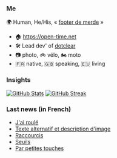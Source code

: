 ### Me

🌍 Human, He/His, « [footer de merde](https://open-time.net/post/2013/07/17/La-veritable-histoire-du-Footer-de-merde-) » 
* 🏠 https://open-time.net 
* 🛠️ Lead dev' of [dotclear](https://git.dotclear.org/dev/dotclear)
* 📷 photo, 🚲 vélo, 🏍️ moto 
* 🇫🇷 native, 🇬🇧 speaking, 🇪🇺 living

### Insights

[![GitHub Stats](https://github-readme-stats-sigma-five.vercel.app/api?username=franck-paul)](https://github.com/franck-paul)
[![GitHub Streak](https://github-readme-streak-stats.herokuapp.com?user=franck-paul)](https://git.io/streak-stats)

### Last news (in French)

<!-- BLOG-POST-LIST:START -->
- [J&#39;ai roulé](https://open-time.net/post/2023/11/29/J-ai-roule)
- [Texte alternatif et description d&#39;image](https://open-time.net/post/2023/11/28/Texte-alternatif-et-description-d-image)
- [Raccourcis](https://open-time.net/post/2023/11/27/Raccourcis)
- [Seuils](https://open-time.net/post/2023/11/26/Seuils)
- [Par petites touches](https://open-time.net/post/2023/11/25/Par-petites-touches)
<!-- BLOG-POST-LIST:END -->
